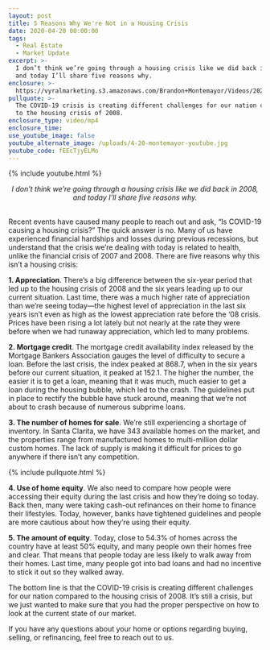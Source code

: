 ```yaml
---
layout: post
title: 5 Reasons Why We're Not in a Housing Crisis
date: 2020-04-20 00:00:00
tags:
  - Real Estate
  - Market Update
excerpt: >-
  I don’t think we’re going through a housing crisis like we did back in 2008,
  and today I’ll share five reasons why.
enclosure: >-
  https://vyralmarketing.s3.amazonaws.com/Brandon+Montemayor/Videos/2020/5+Reasons+Why+We're+Not+in+a+Housing+Crisis.mp4
pullquote: >-
  The COVID-19 crisis is creating different challenges for our nation compared
  to the housing crisis of 2008.
enclosure_type: video/mp4
enclosure_time:
use_youtube_image: false
youtube_alternate_image: /uploads/4-20-montemayor-youtube.jpg
youtube_code: fEEcTjyELMo
---
```


{% include youtube.html %}

<center><em>I don&rsquo;t think we&rsquo;re going through a housing crisis like we did back in 2008, and today I&rsquo;ll share five reasons why.</em></center>

<br>Recent events have caused many people to reach out and ask, “Is COVID-19 causing a housing crisis?” The quick answer is no. Many of us have experienced financial hardships and losses during previous recessions, but understand that the crisis we’re dealing with today is related to health, unlike the financial crisis of 2007 and 2008. There are five reasons why this isn’t a housing crisis:

**1\. Appreciation**. There’s a big difference between the six-year period that led up to the housing crisis of 2008 and the six years leading up to our current situation. Last time, there was a much higher rate of appreciation than we’re seeing today—the highest level of appreciation in the last six years isn’t even as high as the lowest appreciation rate before the ‘08 crisis. Prices have been rising a lot lately but not nearly at the rate they were before when we had runaway appreciation, which led to many problems.

**2\. Mortgage credit**. The mortgage credit availability index released by the Mortgage Bankers Association gauges the level of difficulty to secure a loan. Before the last crisis, the index peaked at 868.7, when in the six years before our current situation, it peaked at 152.1. The higher the number, the easier it is to get a loan, meaning that it was much, much easier to get a loan during the housing bubble, which led to the crash. The guidelines put in place to rectify the bubble have stuck around, meaning that we’re not about to crash because of numerous subprime loans.

**3\. The number of homes for sale**. We’re still experiencing a shortage of inventory. In Santa Clarita, we have 343 available homes on the market, and the properties range from manufactured homes to multi-million dollar custom homes. The lack of supply is making it difficult for prices to go anywhere if there isn’t any competition.

{% include pullquote.html %}

**4\. Use of home equity**. We also need to compare how people were accessing their equity during the last crisis and how they’re doing so today. Back then, many were taking cash-out refinances on their home to finance their lifestyles. Today, however, banks have tightened guidelines and people are more cautious about how they’re using their equity.

**5\. The amount of equity**. Today, close to 54.3% of homes across the country have at least 50% equity, and many people own their homes free and clear. That means that people today are less likely to walk away from their homes. Last time, many people got into bad loans and had no incentive to stick it out so they walked away.

The bottom line is that the COVID-19 crisis is creating different challenges for our nation compared to the housing crisis of 2008. It’s still a crisis, but we just wanted to make sure that you had the proper perspective on how to look at the current state of our market.

If you have any questions about your home or options regarding buying, selling, or refinancing, feel free to reach out to us.